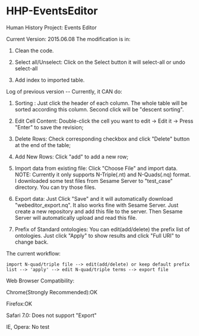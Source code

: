HHP-EventsEditor
================

Human History Project: Events Editor

Current Version: 2015.06.08
The modification is in:
1. Clean the code.

2. Select all/Unselect: Click on the Select button it will select-all or undo select-all

3. Add index to imported table. 


Log of previous version --
Currently, it CAN do:
1. Sorting : Just click the header of each column. The whole table will be sorted according this column. Second click will be "descent sorting".

2. Edit Cell Content:  Double-click the cell you want to edit -> Edit it -> Press "Enter" to save the revision;

3. Delete Rows: Check corresponding checkbox and click "Delete" button at the end of the table;

4. Add New Rows: Click "add" to add a new row;

5. Import data from existing file: Click "Choose File" and import data. NOTE: Currently it only supports N-Triple(.nt) and N-Quads(.nq) format. I downloaded some test files from Sesame Server to "test_case" directory. You can try those files. 

6. Export data: Just Click "Save" and it will automatically download "webeditor_export.nq". It also works fine with Sesame Server. Just create a new repository and add this file to the server. Then Sesame Server will automatically upload and read this file.

7. Prefix of Standard ontologies: You can edit(add/delete) the prefix list of ontologies. Just click "Apply" to show results and click "Full URI" to change back.


The current workflow:

    import N-quad/triple file --> edit(add/delete) or keep default prefix list --> 'apply' --> edit N-quad/triple terms --> export file

Web Browser Compatibility:

Chrome(Strongly Recommended):OK

Firefox:OK

Safari 7.0: Does not support "Export"

IE, Opera: No test


